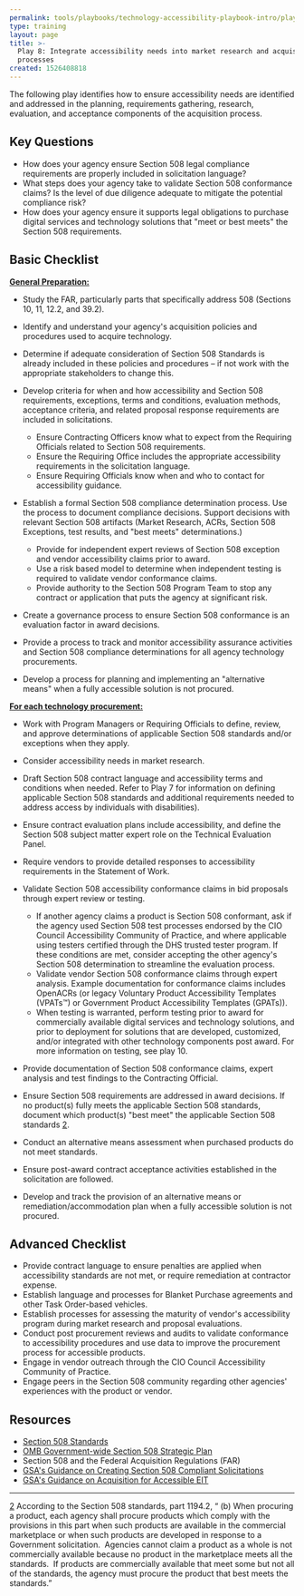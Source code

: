 ```yaml
---
permalink: tools/playbooks/technology-accessibility-playbook-intro/play08/
type: training
layout: page
title: >-
  Play 8: Integrate accessibility needs into market research and acquisition
  processes
created: 1526408818
---
```


The following play identifies how to ensure accessibility needs are identified and addressed in the planning, requirements gathering, research, evaluation, and acceptance components of the acquisition process.

## Key Questions

- How does your agency ensure Section 508 legal compliance requirements are properly included in solicitation language?
- What steps does your agency take to validate Section 508 conformance claims? Is the level of due diligence adequate to mitigate the potential compliance risk?
- How does your agency ensure it supports legal obligations to purchase digital services and technology solutions that "meet or best meets" the Section 508 requirements.

## Basic Checklist

<u>
  <strong>General Preparation:</strong>
</u>

- Study the FAR, particularly parts that specifically address 508 (Sections 10, 11, 12.2, and 39.2).
- Identify and understand your agency's acquisition policies and procedures used to acquire technology.
- Determine if adequate consideration of Section 508 Standards is already included in these policies and procedures – if not work with the appropriate stakeholders to change this.
- Develop criteria for when and how accessibility and Section 508 requirements, exceptions, terms and conditions, evaluation methods, acceptance criteria, and related proposal response requirements are included in solicitations.

  - Ensure Contracting Officers know what to expect from the Requiring Officials related to Section 508 requirements.
  - Ensure the Requiring Office includes the appropriate accessibility requirements in the solicitation language.
  - Ensure Requiring Officials know when and who to contact for accessibility guidance.

- Establish a formal Section 508 compliance determination process. Use the process to document compliance decisions. Support decisions with relevant Section 508 artifacts (Market Research, ACRs, Section 508 Exceptions, test results, and "best meets" determinations.)

  - Provide for independent expert reviews of Section 508 exception and vendor accessibility claims prior to award.
  - Use a risk based model to determine when independent testing is required to validate vendor conformance claims.
  - Provide authority to the Section 508 Program Team to stop any contract or application that puts the agency at significant risk.

- Create a governance process to ensure Section 508 conformance is an evaluation factor in award decisions.

- Provide a process to track and monitor accessibility assurance activities and Section 508 compliance determinations for all agency technology procurements.
- Develop a process for planning and implementing an "alternative means" when a fully accessible solution is not procured.

<u>
  <strong>For each technology procurement:</strong>
</u>

- Work with Program Managers or Requiring Officials to define, review, and approve determinations of applicable Section 508 standards and/or exceptions when they apply.
- Consider accessibility needs in market research.
- Draft Section 508 contract language and accessibility terms and conditions when needed. Refer to Play 7 for information on defining applicable Section 508 standards and additional requirements needed to address access by individuals with disabilities).
- Ensure contract evaluation plans include accessibility, and define the Section 508 subject matter expert role on the Technical Evaluation Panel.
- Require vendors to provide detailed responses to accessibility requirements in the Statement of Work.
- Validate Section 508 accessibility conformance claims in bid proposals through expert review or testing.

  - If another agency claims a product is Section 508 conformant, ask if the agency used Section 508 test processes endorsed by the CIO Council Accessibility Community of Practice, and where applicable using testers certified through the DHS trusted tester program. If these conditions are met, consider accepting the other agency's Section 508 determination to streamline the evaluation process.
  - Validate vendor Section 508 conformance claims through expert analysis. Example documentation for conformance claims includes OpenACRs (or legacy Voluntary Product Accessibility Templates (VPATs™) or Government Product Accessibility Templates (GPATs)).
  - When testing is warranted, perform testing prior to award for commercially available digital services and technology solutions, and prior to deployment for solutions that are developed, customized, and/or integrated with other technology components post award. For more information on testing, see play 10.

- Provide documentation of Section 508 conformance claims, expert analysis and test findings to the Contracting Official.

- Ensure Section 508 requirements are addressed in award decisions. If no product(s) fully meets the applicable Section 508 standards, document which product(s) "best meet" the applicable Section 508 standards [][1][2].
- Conduct an alternative means assessment when purchased products do not meet standards.
- Ensure post-award contract acceptance activities established in the solicitation are followed.
- Develop and track the provision of an alternative means or remediation/accommodation plan when a fully accessible solution is not procured.

## Advanced Checklist

- Provide contract language to ensure penalties are applied when accessibility standards are not met, or require remediation at contractor expense.
- Establish language and processes for Blanket Purchase agreements and other Task Order-based vehicles.
- Establish processes for assessing the maturity of vendor's accessibility program during market research and proposal evaluations.
- Conduct post procurement reviews and audits to validate conformance to accessibility procedures and use data to improve the procurement process for accessible products.
- Engage in vendor outreach through the CIO Council Accessibility Community of Practice.
- Engage peers in the Section 508 community regarding other agencies' experiences with the product or vendor.

## Resources

- [Section 508 Standards][2]
- [OMB Government-wide Section 508 Strategic Plan][4]
- Section 508 and the Federal Acquisition Regulations (FAR)
- [GSA's Guidance on Creating Section 508 Compliant Solicitations][5]
- [GSA's Guidance on Acquisition for Accessible EIT][6]

<div>
  <hr>
  <div>
  <p><a id="Footnote2" name="Footnote2"></a><a href="https://www.federalregister.gov/documents/2000/12/21/00-32017/electronic-and-information-technology-accessibility-standards">2</a> According to the Section 508 standards, part 1194.2, “ (b) When procuring a product, each agency shall procure products which comply with the provisions in this part when such products are available in the commercial marketplace or when such products are developed in response to a Government solicitation.&nbsp; Agencies cannot claim a product as a whole is not commercially available because no product in the marketplace meets all the standards.&nbsp; If products are commercially available that meet some but not all of the standards, the agency must procure the product that best meets the standards.”
    </p>
</div>
</div>

[1]: #Footnote2
[2]: https://www.federalregister.gov/documents/2000/12/21/00-32017/electronic-and-information-technology-accessibility-standards
[3]: {{site.baseurl}}
[4]: https://obamawhitehouse.archives.gov/sites/default/files/omb/procurement/memo/strategic-plan-508-compliance.pdf
[5]: https://assets.section508.gov/files/guidance-on-508-compliant-solicitations-20150921.docx
[6]: https://assets.section508.gov/files/Guidance-on-Acquisition-for-Accessible-EIT-20150921.docx
